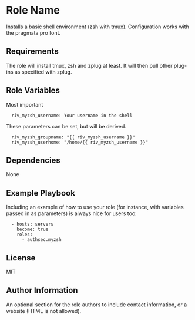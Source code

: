 Role Name
=========

Installs a basic shell environment (zsh with tmux). Configuration  works with the pragmata pro font.

Requirements
------------

The role will install tmux, zsh and zplug at least. It will then pull other plug-ins as specified with zplug.

Role Variables
--------------

Most important

```
  riv_myzsh_username: Your username in the shell
```

These parameters can be set, but will be derived.

```
  riv_myzsh_groupname: "{{ riv_myzsh_username }}"
  riv_myzsh_userhome: "/home/{{ riv_myzsh_username }}"
```

Dependencies
------------

None

Example Playbook
----------------

Including an example of how to use your role (for instance, with variables passed in as parameters) is always nice for users too:

```
  - hosts: servers
    become: true
    roles:
      - authsec.myzsh
```
License
-------

MIT

Author Information
------------------

An optional section for the role authors to include contact information, or a website (HTML is not allowed).
